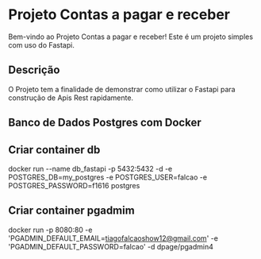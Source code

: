 # Projeto Contas a pagar e receber

Bem-vindo ao Projeto Contas a pagar e receber! Este é um projeto simples com uso do Fastapi.

## Descrição

O Projeto tem a finalidade de demonstrar como utilizar o Fastapi para construção de Apis Rest rapidamente.

## Banco de Dados Postgres com Docker

## Criar container db
docker run --name db_fastapi -p 5432:5432 -d -e POSTGRES_DB=my_postgres -e POSTGRES_USER=falcao -e POSTGRES_PASSWORD=f1616 postgres

## Criar container pgadmim
docker run -p 8080:80 -e 'PGADMIN_DEFAULT_EMAIL=tiagofalcaoshow12@gmail.com' -e 'PGADMIN_DEFAULT_PASSWORD=falcao' -d dpage/pgadmin4
